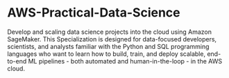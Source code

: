 # AWS-Practical-Data-Science
Develop and scaling data science projects into the cloud using Amazon SageMaker.  This Specialization is designed for data-focused developers, scientists, and analysts familiar with the Python and SQL programming languages who want to learn how to build, train, and deploy scalable, end-to-end ML pipelines - both automated and human-in-the-loop - in the AWS cloud.
